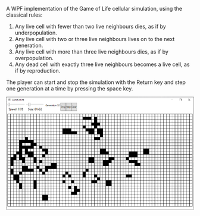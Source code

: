 A WPF implementation of the Game of Life cellular simulation, using the classical rules:
1.	Any live cell with fewer than two live neighbours dies, as if by underpopulation.
2.	Any live cell with two or three live neighbours lives on to the next generation.
3.	Any live cell with more than three live neighbours dies, as if by overpopulation.
4.	Any dead cell with exactly three live neighbours becomes a live cell, as if by reproduction.

The player can start and stop the simulation with the Return key and step one generation at a time by pressing the space key.

![Alt text](Screenshot.png?raw=true "Screenshot")